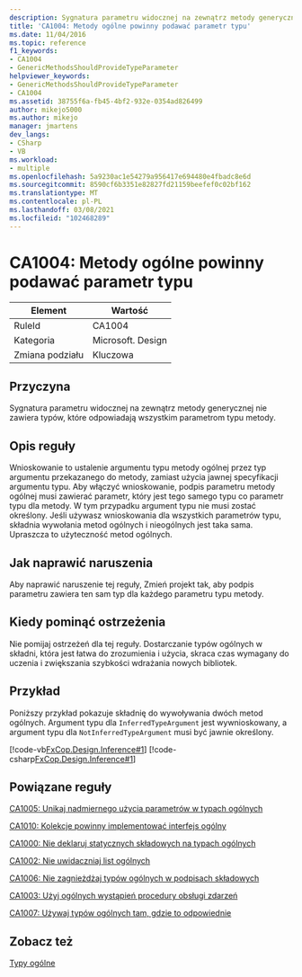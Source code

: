 ```yaml
---
description: Sygnatura parametru widocznej na zewnątrz metody generycznej nie zawiera typów, które odpowiadają wszystkim parametrom typu metody.
title: 'CA1004: Metody ogólne powinny podawać parametr typu'
ms.date: 11/04/2016
ms.topic: reference
f1_keywords:
- CA1004
- GenericMethodsShouldProvideTypeParameter
helpviewer_keywords:
- GenericMethodsShouldProvideTypeParameter
- CA1004
ms.assetid: 38755f6a-fb45-4bf2-932e-0354ad826499
author: mikejo5000
ms.author: mikejo
manager: jmartens
dev_langs:
- CSharp
- VB
ms.workload:
- multiple
ms.openlocfilehash: 5a9230ac1e54279a956417e694480e4fbadc8e6d
ms.sourcegitcommit: 8590cf6b3351e82827fd21159beefef0c02bf162
ms.translationtype: MT
ms.contentlocale: pl-PL
ms.lasthandoff: 03/08/2021
ms.locfileid: "102468289"
---
```

# <a name="ca1004-generic-methods-should-provide-type-parameter"></a>CA1004: Metody ogólne powinny podawać parametr typu

|Element|Wartość|
|-|-|
|RuleId|CA1004|
|Kategoria|Microsoft. Design|
|Zmiana podziału|Kluczowa|

## <a name="cause"></a>Przyczyna
Sygnatura parametru widocznej na zewnątrz metody generycznej nie zawiera typów, które odpowiadają wszystkim parametrom typu metody.

## <a name="rule-description"></a>Opis reguły
Wnioskowanie to ustalenie argumentu typu metody ogólnej przez typ argumentu przekazanego do metody, zamiast użycia jawnej specyfikacji argumentu typu. Aby włączyć wnioskowanie, podpis parametru metody ogólnej musi zawierać parametr, który jest tego samego typu co parametr typu dla metody. W tym przypadku argument typu nie musi zostać określony. Jeśli używasz wnioskowania dla wszystkich parametrów typu, składnia wywołania metod ogólnych i nieogólnych jest taka sama. Upraszcza to użyteczność metod ogólnych.

## <a name="how-to-fix-violations"></a>Jak naprawić naruszenia
Aby naprawić naruszenie tej reguły, Zmień projekt tak, aby podpis parametru zawiera ten sam typ dla każdego parametru typu metody.

## <a name="when-to-suppress-warnings"></a>Kiedy pominąć ostrzeżenia
Nie pomijaj ostrzeżeń dla tej reguły. Dostarczanie typów ogólnych w składni, która jest łatwa do zrozumienia i użycia, skraca czas wymagany do uczenia i zwiększania szybkości wdrażania nowych bibliotek.

## <a name="example"></a>Przykład
Poniższy przykład pokazuje składnię do wywoływania dwóch metod ogólnych. Argument typu dla `InferredTypeArgument` jest wywnioskowany, a argument typu dla `NotInferredTypeArgument` musi być jawnie określony.

[!code-vb[FxCop.Design.Inference#1](../code-quality/codesnippet/VisualBasic/ca1004-generic-methods-should-provide-type-parameter_1.vb)]
[!code-csharp[FxCop.Design.Inference#1](../code-quality/codesnippet/CSharp/ca1004-generic-methods-should-provide-type-parameter_1.cs)]

## <a name="related-rules"></a>Powiązane reguły
[CA1005: Unikaj nadmiernego użycia parametrów w typach ogólnych](/dotnet/fundamentals/code-analysis/quality-rules/ca1005)

[CA1010: Kolekcje powinny implementować interfejs ogólny](/dotnet/fundamentals/code-analysis/quality-rules/ca1010)

[CA1000: Nie deklaruj statycznych składowych na typach ogólnych](/dotnet/fundamentals/code-analysis/quality-rules/ca1000)

[CA1002: Nie uwidaczniaj list ogólnych](/dotnet/fundamentals/code-analysis/quality-rules/ca1002)

[CA1006: Nie zagnieżdżaj typów ogólnych w podpisach składowych](../code-quality/ca1006.md)

[CA1003: Użyj ogólnych wystąpień procedury obsługi zdarzeń](/dotnet/fundamentals/code-analysis/quality-rules/ca1003)

[CA1007: Używaj typów ogólnych tam, gdzie to odpowiednie](../code-quality/ca1007.md)

## <a name="see-also"></a>Zobacz też
[Typy ogólne](/dotnet/csharp/programming-guide/generics/index)

